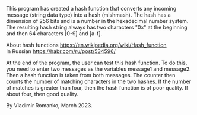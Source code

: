 This program has created a hash function that converts any incoming message (string data type) into a hash (mishmash). The hash has a dimension of 256 bits and is a number in the hexadecimal number system. The resulting hash string always has two characters "0x" at the beginning and then 64 characters [0-9] and [a-f].

About hash functions    https://en.wikipedia.org/wiki/Hash_function  
In Russian    https://habr.com/ru/post/534596/

At the end of the program, the user can test this hash function. To do this, you need to enter two messages as the variables message1 and message2. Then a hash function is taken from both messages. The counter then counts the number of matching characters in the two hashes. If the number of matches is greater than four, then the hash function is of poor quality. If about four, then good quality.

By Vladimir Romanko, March 2023.
